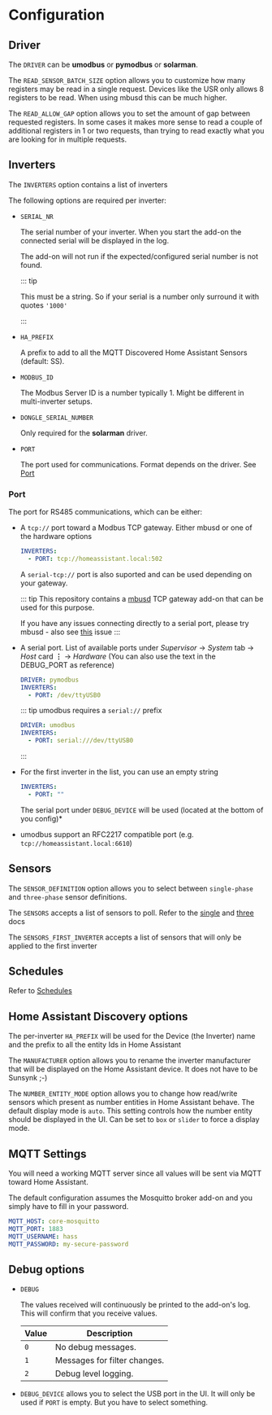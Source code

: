 # Configuration

## Driver

The `DRIVER` can be **umodbus** or **pymodbus** or **solarman**.

The `READ_SENSOR_BATCH_SIZE` option allows you to customize how many registers may be read in a single request. Devices like the USR only allows 8 registers to be read. When using mbusd this can be much higher.

The `READ_ALLOW_GAP` option allows you to set the amount of gap between requested registers. In some cases it makes more sense to read a couple of additional registers in 1 or two requests, than trying to read exactly what you are looking for in multiple requests.

## Inverters

The `INVERTERS` option contains a list of inverters

The following options are required per inverter:

- `SERIAL_NR`

  The serial number of your inverter. When you start the add-on the connected serial will be displayed in the log.

  The add-on will not run if the expected/configured serial number is not found.

  ::: tip

  This must be a string. So if your serial is a number only surround it with quotes `'1000'`

  :::

- `HA_PREFIX`

  A prefix to add to all the MQTT Discovered Home Assistant Sensors (default: SS).

- `MODBUS_ID`

  The Modbus Server ID is a number typically 1. Might be different in multi-inverter setups.

- `DONGLE_SERIAL_NUMBER`

  Only required for the **solarman** driver.

- `PORT`

  The port used for communications. Format depends on the driver. See [Port](#port)

### Port

The port for RS485 communications, which can be either:

- A `tcp://` port toward a Modbus TCP gateway. Either mbusd or one of the hardware options

  ```yaml
  INVERTERS:
    - PORT: tcp://homeassistant.local:502
  ```

  A `serial-tcp://` port is also suported and can be used depending on your gateway.

  ::: tip
  This repository contains a [mbusd](../guide/mbusd) TCP gateway add-on that can be used for this purpose.

  If you have any issues connecting directly to a serial port, please try mbusd - also see [this](https://github.com/kellerza/sunsynk/issues/131) issue
  :::

- A serial port. List of available ports under _Supervisor_ -> _System_ tab -> _Host_ card **&vellip;** -> _Hardware_ (You can also use the text in the DEBUG_PORT as reference)

  ```yaml
  DRIVER: pymodbus
  INVERTERS:
    - PORT: /dev/ttyUSB0
  ```

  ::: tip
  umodbus requires a `serial://` prefix

  ```yaml
  DRIVER: umodbus
  INVERTERS:
    - PORT: serial:///dev/ttyUSB0
  ```

    :::

- For the first inverter in the list, you can use an empty string

  ```yaml
  INVERTERS:
    - PORT: ""
  ```

  The serial port under `DEBUG_DEVICE` will be used (located at the bottom of you config)*

- umodbus support an RFC2217 compatible port (e.g. `tcp://homeassistant.local:6610`)

## Sensors

The `SENSOR_DEFINITION` option allows you to select between `single-phase` and `three-phase` sensor definitions.

The `SENSORS` accepts a list of sensors to poll. Refer to the [single](./definitions) and [three](./definitions3ph) docs

The `SENSORS_FIRST_INVERTER` accepts a list of sensors that will only be applied to the first inverter

## Schedules

Refer to [Schedules](./schedules)

## Home Assistant Discovery options

The per-inverter `HA_PREFIX` will be used for the Device (the Inverter) name and the prefix to all the entity Ids in Home Assistant

The `MANUFACTURER` option allows you to rename the inverter manufacturer that will be displayed on the Home Assistant device. It does not have to be Sunsynk ;-)

The `NUMBER_ENTITY_MODE` option allows you to change how read/write sensors which present as number entities in Home Assistant behave.
The default display mode is `auto`. This setting controls how the number entity should be displayed in the UI. Can be set to `box` or `slider` to force a display mode.

## MQTT Settings

You will need a working MQTT server since all values will be sent via MQTT toward Home
Assistant.

The default configuration assumes the Mosquitto broker add-on and you simply have to
fill in your password.

```yaml
MQTT_HOST: core-mosquitto
MQTT_PORT: 1883
MQTT_USERNAME: hass
MQTT_PASSWORD: my-secure-password
```

## Debug options

- `DEBUG`

  The values received will continuously be printed to the add-on's log. This will confirm
  that you receive values.

  | Value | Description                  |
  | ----- | ---------------------------- |
  | `0`   | No debug messages.           |
  | `1`   | Messages for filter changes. |
  | `2`   | Debug level logging.         |

- `DEBUG_DEVICE` allows you to select the USB port in the UI. It will only be used if `PORT` is empty. But you have to select something.
